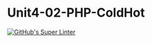 # Unit4-02-PHP-ColdHot
[![GitHub's Super Linter](https://github.com/ICS20-Programming-LilyC/Unit4-02-PHP-ColdHot/workflows/GitHub's%20Super%20Linter/badge.svg)](https://github.com/ICS20-Programming-LilyC/Unit4-02-PHP-ColdHot/actions)